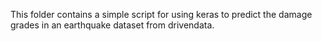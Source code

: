 This folder contains a simple script for using keras to predict the damage grades in an earthquake dataset from drivendata.
